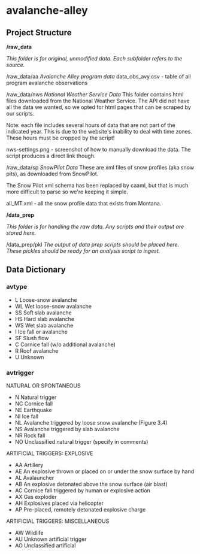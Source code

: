 # avalanche-alley

## Project Structure

**/raw_data**

*This folder is for original, unmodified data. Each subfolder refers to the source.*

/raw_data/aa
*Avalanche Alley program data*
data_obs_avy.csv - table of all program avalanche observations

/raw_data/nws
*National Weather Service Data*
This folder contains html files downloaded from the National Weather Service. The API did not have all the data we wanted, so we opted for html pages that can be scraped by our scripts.

Note: each file includes several hours of data that are not part of the indicated year. This is due to the website's inability to deal with time zones. These hours must be cropped by the script!

nws-settings.png - screenshot of how to manually download the data. The script produces a direct link though.

/raw_data/sp
*SnowPilot Data*
These are xml files of snow profiles (aka snow pits), as downloaded from SnowPilot.

The Snow Pilot xml schema has been replaced by caaml, but that is much more difficult to parse so we're keeping it simple.

all_MT.xml - all the snow profile data that exists from Montana.

**/data_prep**

*This folder is for handling the raw data. Any scripts and their output are stored here.*

/data_prep/pkl
*The output of data prep scripts should be placed here. These pickles should be ready for an analysis script to ingest.*

## Data Dictionary

### avtype
- L Loose-snow avalanche
- WL Wet loose-snow avalanche
- SS Soft slab avalanche
- HS Hard slab avalanche
- WS Wet slab avalanche
- I Ice fall or avalanche
- SF Slush flow
- C Cornice fall (w/o additional avalanche)
- R Roof avalanche
- U Unknown

### avtrigger
NATURAL OR SPONTANEOUS
- N Natural trigger
- NC Cornice fall
- NE Earthquake
- NI Ice fall
- NL Avalanche triggered by loose snow avalanche (Figure 3.4)
- NS Avalanche triggered by slab avalanche
- NR Rock fall
- NO Unclassified natural trigger (specify in comments)

ARTIFICIAL TRIGGERS: EXPLOSIVE
- AA Artillery
- AE An explosive thrown or placed on or under the snow surface by hand
- AL Avalauncher
- AB An explosive detonated above the snow surface (air blast)
- AC Cornice fall triggered by human or explosive action
- AX Gas exploder
- AH Explosives placed via helicopter
- AP Pre-placed, remotely detonated explosive charge

ARTIFICIAL TRIGGERS: MISCELLANEOUS
- AW Wildlife
- AU Unknown artificial trigger
- AO Unclassified artificial